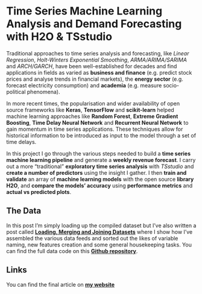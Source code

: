 # Time Series Machine Learning Analysis and Demand Forecasting with H2O & TSstudio

Traditional approaches to time series analysis and forecasting, like _Linear Regression_, _Holt-Winters Exponential Smoothing_, _ARMA/ARIMA/SARIMA_ and _ARCH/GARCH_, have been well-established for decades and find applications in fields as varied as __business and finance__ (e.g. predict stock prices and analyse trends in financial markets), the __energy sector__ (e.g. forecast electricity consumption) and __academia__ (e.g. measure socio-political phenomena).

In more recent times, the popularisation and wider availability of open source frameworks like __Keras__, __TensorFlow__ and __scikit-learn__ helped machine learning approaches like __Random Forest__, __Extreme Gradient Boosting__, __Time Delay Neural Network__ and __Recurrent Neural Network__ to gain momentum in time series applications. These techniques allow for historical information to be introduced as input to the model through a set of time delays.

In this project I go through the various steps needed to build a __time series machine learning pipeline__ and generate a __weekly revenue forecast__. I carry out a more “traditional” __exploratory time series analysis__ with _TSstudio_ and __create a number of predictors__ using the insight I gather. I then __train and validate__ an array of __machine learning models__ with the open source __library H2O__, and __compare the models’ accuracy__ using __performance metrics__ and __actual vs predicted plots__.

## The Data

In this post I’m simply loading up the compiled dataset but I’ve also written a post called [__Loading, Merging and Joining Datasets__](https://diegousai.io/2019/09/loading-merging-and-joining-datasets/) where I show how I’ve assembled the various data feeds and sorted out the likes of variable naming, new features creation and some general housekeeping tasks. You can find the full data code on this [__Github repository__](https://github.com/DiegoUsaiUK/Loading_Merging_and_Joining_Datasets).

## Links

You can find the final article on [__my website__](https://diegousai.io/2019/12/time-series-machine-learning-analysis-and-demand-forecasting/)

